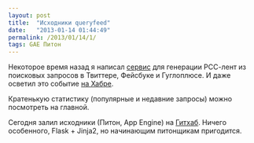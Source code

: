 ```yaml
---
layout: post
title:  "Исходники queryfeed"
date:   "2013-01-14 01:44:49"
permalink: /2013/01/14/1/
tags: GAE Питон
---
```


Некоторое время назад я написал [сервис](http://www.queryfeed.net/)
для генерации РСС-лент из поисковых запросов в Твиттере, Фейсбуке и
Гуглоплюсе. И даже осветил это событие
[на Хабре](http://habrahabr.ru/post/148155/).

Кратенькую статистику (популярные и недавние запросы) можно посмотреть
на главной.

Сегодня залил исходники (Питон, App Engine) на
[Гитхаб](https://github.com/igrishaev/queryfeed). Ничего особенного,
Flask + Jinja2, но начинающим питонщикам пригодится.
